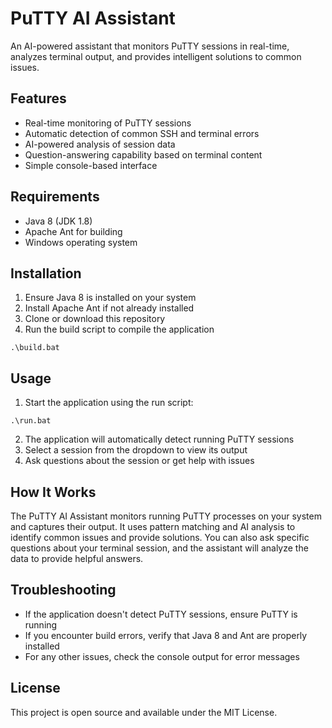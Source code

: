 # PuTTY AI Assistant

An AI-powered assistant that monitors PuTTY sessions in real-time, analyzes terminal output, and provides intelligent solutions to common issues.

## Features

- Real-time monitoring of PuTTY sessions
- Automatic detection of common SSH and terminal errors
- AI-powered analysis of session data
- Question-answering capability based on terminal content
- Simple console-based interface

## Requirements

- Java 8 (JDK 1.8)
- Apache Ant for building
- Windows operating system

## Installation

1. Ensure Java 8 is installed on your system
2. Install Apache Ant if not already installed
3. Clone or download this repository
4. Run the build script to compile the application

```
.\build.bat
```

## Usage

1. Start the application using the run script:

```
.\run.bat
```

2. The application will automatically detect running PuTTY sessions
3. Select a session from the dropdown to view its output
4. Ask questions about the session or get help with issues

## How It Works

The PuTTY AI Assistant monitors running PuTTY processes on your system and captures their output. It uses pattern matching and AI analysis to identify common issues and provide solutions. You can also ask specific questions about your terminal session, and the assistant will analyze the data to provide helpful answers.

## Troubleshooting

- If the application doesn't detect PuTTY sessions, ensure PuTTY is running
- If you encounter build errors, verify that Java 8 and Ant are properly installed
- For any other issues, check the console output for error messages

## License

This project is open source and available under the MIT License.